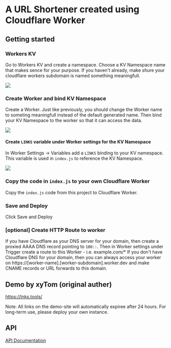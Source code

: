 # A URL Shortener created using Cloudflare Worker


## Getting started
### Workers KV

Go to Workers KV and create a namespace. Choose a KV Namespace name that makes sence for your purpose.
If you haven't already, make shure your cloudflare workers subdomain is named something meaningfull. 

<img src="https://cdn.jsdelivr.net/npm/imst@0.0.4/20201205232805.png">

### Create Worker and bind KV Namespace

Create a Worker. Just like previously, you should change the Worker name to someting meaningfull instead of the default generated name. Then bind your KV Namespace to the worker so that it can access the data.

<img src="https://cdn.jsdelivr.net/npm/imst@0.0.4/20201205232536.png">

#### Create `LINKS` variable under Worker settings for the KV Namespace 

In Worker Settings -> Variables add a `LINKS` binding to your KV namespace. This variable is used in `index.js` to reference the KV Namespace.

<img src="https://cdn.jsdelivr.net/npm/imst@0.0.4/20201205232704.png">

### Copy the code in `index.js` to your own Cloudflare Worker 

Copy the `index.js` code from this project to Cloudflare Worker. 

### Save and Deploy

Click Save and Deploy

### [optional] Create HTTP Route to worker

If you have Cloudflare as your DNS server for your domain, then create a proxied AAAA DNS record pointing to `100::`.
Then in Worker settings under Trigger create a route to this Worker - i.e. example.com/*
If you don't have Cloudflare DNS for your domain, then you can always access your worker on https://[worker-name].[worker-subdomain].worker.dev and make CNAME records or URL forwards to this domain.

## Demo by xyTom (original auther)
https://lnks.tools/
 
Note: All links on the demo-site will automatically expiree after 24 hours. For long-term use, please deploy your own instance.

## API

[API Documentation](API.md)

